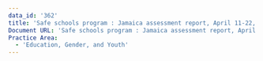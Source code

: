 ```yaml
---
data_id: '362'
title: 'Safe schools program : Jamaica assessment report, April 11-22, 2005'
Document URL: 'Safe schools program : Jamaica assessment report, April 11-22, 2005'
Practice Area:
  - 'Education, Gender, and Youth'
---
```

